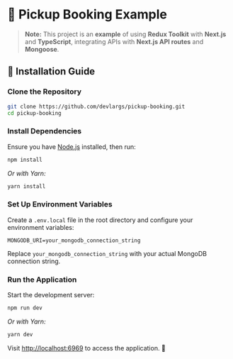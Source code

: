 # 🚀 Pickup Booking Example

> **Note:** This project is an **example** of using **Redux Toolkit** with **Next.js** and **TypeScript**, integrating APIs with **Next.js API routes** and **Mongoose**.

## 📌 Installation Guide

### Clone the Repository

```bash
git clone https://github.com/devlargs/pickup-booking.git
cd pickup-booking
```

### Install Dependencies

Ensure you have [Node.js](https://nodejs.org/) installed, then run:

```bash
npm install
```

_Or with Yarn:_

```bash
yarn install
```

### Set Up Environment Variables

Create a `.env.local` file in the root directory and configure your environment variables:

```
MONGODB_URI=your_mongodb_connection_string
```

Replace `your_mongodb_connection_string` with your actual MongoDB connection string.

### Run the Application

Start the development server:

```bash
npm run dev
```

_Or with Yarn:_

```bash
yarn dev
```

Visit [http://localhost:6969](http://localhost:6969) to access the application. 🚀
